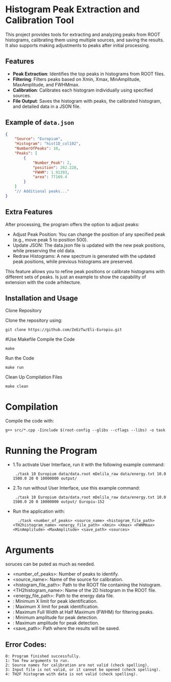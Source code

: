 # Histogram Peak Extraction and Calibration Tool

This project provides tools for extracting and analyzing peaks from ROOT histograms, calibrating them using multiple sources, and saving the results. It also supports making adjustments to peaks after initial processing.

## Features

- **Peak Extraction**: Identifies the top peaks in histograms from ROOT files.
- **Filtering**: Filters peaks based on Xmin, Xmax, MinAmplitude, MaxAmplitude, and FWHMmax.
- **Calibration**: Calibrates each histogram individually using specified sources.
- **File Output**: Saves the histogram with peaks, the calibrated histogram, and detailed data in a JSON file.

## Example of `data.json`

```json
{
    "Source": "Europium",
    "Histogram": "hist1D_col102",
    "NumberOfPeaks": 10,
    "Peaks": [
        {
            "Number_Peak": 2,
            "position": 262.228,
            "FWHM": 1.91393,
            "area": 77169.4        
        }
    ]
    "// Additional peaks..."
}
```
## Extra Features

After processing, the program offers the option to adjust peaks:

   - Adjust Peak Position: You can change the position of any specified peak (e.g., move peak 5 to position 500).
   - Update JSON: The data.json file is updated with the new peak positions, while preserving the old data.
   - Redraw Histograms: A new spectrum is generated with the updated peak positions, while previous histograms are preserved.

This feature allows you to refine peak positions or calibrate histograms with different sets of peaks.
Is just an example to show the capability of extension with the code arhitecture.


## Installation and Usage
Clone Repository

Clone the repository using:

    git clone https://github.com/ZeEzTw/Eli-Europiu.git

#Use Makefile
Compile the Code

    make

Run the Code

    make run

Clean Up Compilation Files

    make clean

# Compilation
Compile the code with:

    g++ src/*.cpp -Iinclude $(root-config --glibs --cflags --libs) -o task


# Running the Program
 - 1.To activate User Interface, run it with the following example command:

        ./task 10 Europium data/data.root mDelila_raw data/energy.txt 10.0 1500.0 20 0 10000000 output/

 - 2.To run without User Interface, use this example command:

        ./task 10 Europium data/data.root mDelila_raw data/energy.txt 10.0 1500.0 20 0 10000000 output/ Europiu-152

- Run the application with: 

        ./task <number_of_peaks> <source_name> <histogram_file_path> <TH2histogram_name> <energy_file_path> <Xmin> <Xmax> <FWHMmax> <MinAmplitude> <MaxAmplitude> <save_path> <sources>

# Arguments

soruces can be puted as much as needed.

- <number_of_peaks>: Number of peaks to identify.
- <source_name>: Name of the source for calibration.
- <histogram_file_path>: Path to the ROOT file containing the histogram.
- <TH2histogram_name>: Name of the 2D histogram in the ROOT file.
- <energy_file_path>: Path to the energy data file.
- <Xmin>: Minimum X limit for peak identification.
- <Xmax>: Maximum X limit for peak identification.
- <FWHMmax>: Maximum Full Width at Half Maximum (FWHM) for filtering peaks.
- <MinAmplitude>: Minimum amplitude for peak detection.
- <MaxAmplitude>: Maximum amplitude for peak detection.
- <save_path>: Path where the results will be saved.

## Error Codes:

    0: Program finished successfully.
    1: Too few arguments to run.
    2: Source names for calibration are not valid (check spelling).
    3: Input file is not valid, or it cannot be opened (check spelling).
    4: TH2F histogram with data is not valid (check spelling).



